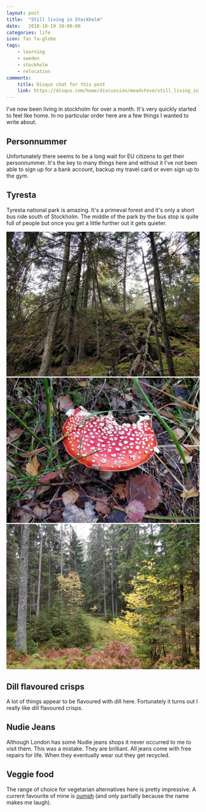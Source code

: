 ```yaml
---
layout: post
title:  "Still living in Stockholm"
date:   2018-10-19 10:00:00
categories: life
icon: fas fa-globe
tags:
    - learning
    - sweden
    - stockholm
    - relocation
comments:
    title: Disqus chat for this post
    link: https://disqus.com/home/discussion/meadsteve/still_living_in_stockholm_meadsteves_dev_blog/
---
```

I've now been living in stockholm for over a month. It's very quickly started
to feel like home. In no particular order here are a few things I wanted
to write about.

## Personnummer
Unfortunately there seems to be a long wait for EU citizens to get their personnummer. 
It's the key to many things here and without it I've not been able to sign up for a bank account,
backup my travel card or even sign up to the gym.

## Tyresta
Tyresta national park is amazing. It's a primeval forest and it's only a short bus ride south of 
Stockholm. The middle of the park by the bus stop is quite full of people but once you get a little 
further out it gets quieter. 
 
![Trees](/images/2018-10-19-move-to-stockholm-part-2/tyresta_1.jpg)
![Mushroom](/images/2018-10-19-move-to-stockholm-part-2/tyresta_2.jpg)
![More trees](/images/2018-10-19-move-to-stockholm-part-2/tyresta_3.jpg)

## Dill flavoured crisps
A lot of things appear to be flavoured with dill here. Fortunately it turns 
out I really like dill flavoured crisps.

## Nudie Jeans
Although London has some Nudie jeans shops it never occurred to me to visit them.
This was a mistake. They are brilliant. All jeans come with free repairs for life.
When they eventually wear out they get recycled.

## Veggie food
The range of choice for vegetarian alternatives here is pretty impressive. A
current favourite of mine is [oumph][website-oumph] (and only partially because 
the name makes me laugh).

[website-oumph]: https://oumph.se/